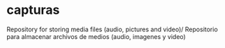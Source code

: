 # capturas
Repository for storing media files (audio, pictures and video)/ Repositorio para almacenar archivos de medios (audio, imagenes y video)
